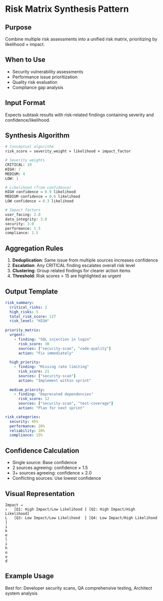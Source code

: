 # Risk Matrix Synthesis Pattern

## Purpose
Combine multiple risk assessments into a unified risk matrix, prioritizing by likelihood × impact.

## When to Use
- Security vulnerability assessments
- Performance issue prioritization
- Quality risk evaluation
- Compliance gap analysis

## Input Format
Expects subtask results with risk-related findings containing severity and confidence/likelihood.

## Synthesis Algorithm

```python
# Conceptual algorithm
risk_score = severity_weight × likelihood × impact_factor

# Severity weights
CRITICAL: 10
HIGH: 7
MEDIUM: 4
LOW: 1

# Likelihood (from confidence)
HIGH confidence → 0.9 likelihood
MEDIUM confidence → 0.6 likelihood
LOW confidence → 0.3 likelihood

# Impact factors
user_facing: 2.0
data_integrity: 3.0
security: 3.0
performance: 1.5
compliance: 2.5
```

## Aggregation Rules

1. **Deduplication**: Same issue from multiple sources increases confidence
2. **Escalation**: Any CRITICAL finding escalates overall risk level
3. **Clustering**: Group related findings for clearer action items
4. **Threshold**: Risk scores > 15 are highlighted as urgent

## Output Template

```yaml
risk_summary:
  critical_risks: 2
  high_risks: 5
  total_risk_score: 127
  risk_level: "HIGH"
  
priority_matrix:
  urgent:
    - finding: "SQL injection in login"
      risk_score: 30
      sources: ["security-scan", "code-quality"]
      action: "Fix immediately"
  
  high_priority:
    - finding: "Missing rate limiting"
      risk_score: 21
      sources: ["security-scan"]
      action: "Implement within sprint"
  
  medium_priority:
    - finding: "Deprecated dependencies"
      risk_score: 12
      sources: ["security-scan", "test-coverage"]
      action: "Plan for next sprint"

risk_categories:
  security: 45%
  performance: 20%
  reliability: 20%
  compliance: 15%
```

## Confidence Calculation
- Single source: Base confidence
- 2 sources agreeing: confidence × 1.5
- 3+ sources agreeing: confidence × 2.0
- Conflicting sources: Use lowest confidence

## Visual Representation
```
Impact →
↑   [Q1: High Impact/Low Likelihood ] [Q2: High Impact/High Likelihood]
L   [Q3: Low Impact/Low Likelihood  ] [Q4: Low Impact/High Likelihood ]
i
k
e
l
i
h
o
o
d
```

## Example Usage
Best for: Developer security scans, QA comprehensive testing, Architect system analysis